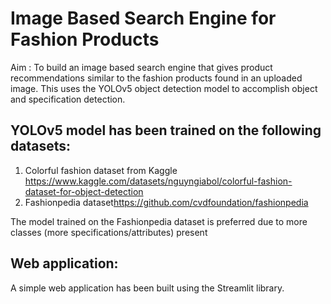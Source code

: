 # Image Based Search Engine for Fashion Products 
Aim : To build an image based search engine that gives product recommendations similar to the fashion products found in an uploaded image.
This uses the YOLOv5 object detection model to accomplish object and specification detection.

## YOLOv5 model has been trained on the following datasets:
1. Colorful fashion dataset from Kaggle <https://www.kaggle.com/datasets/nguyngiabol/colorful-fashion-dataset-for-object-detection>
2. Fashionpedia dataset<https://github.com/cvdfoundation/fashionpedia>

The model trained on the Fashionpedia dataset is preferred due to more classes (more specifications/attributes) present

## Web application:
A simple web application has been built using the Streamlit library.
